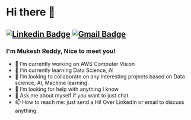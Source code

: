 # Hi there 👋

[![Linkedin Badge](https://img.shields.io/badge/-mukesh_reddy-blue?style=flat-square&logo=Linkedin&logoColor=white&link=https://www.linkedin.com/in/mukesh-reddy-613133174)](https://www.linkedin.com/in/mukesh-reddy-613133174/) 
[![Gmail Badge](https://img.shields.io/badge/-mukeshreddy900@gmail.com-c14438?style=flat-square&logo=Gmail&logoColor=white&link=mailto:mukeshreddy900@gmail.com)](mukeshreddy900@gmail.com)
---

### I'm Mukesh Reddy, Nice to meet you!

- 🔭 I’m currently working on AWS Computer Vision 
- 🌱 I’m currently learning Data Science, AI
- 👯 I’m looking to collaborate on any interesting projects based on Data science, AI, Machine learning.
- 🤔 I’m looking for help with anything I know
- 💬 Ask me about myself if you want to just chat
- 📫 How to reach me: just send a Hi! Over LinkedIn or email to discuss anything.
